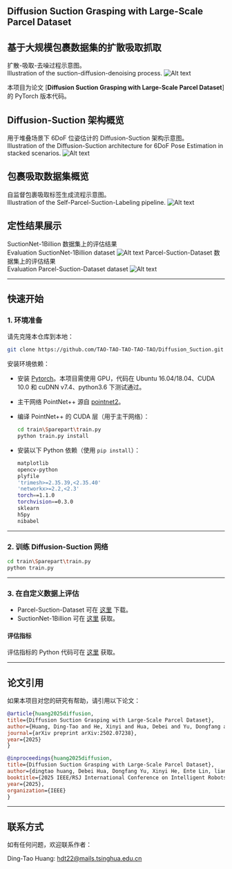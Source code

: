 ## Diffusion Suction Grasping with Large-Scale Parcel Dataset
## 基于大规模包裹数据集的扩散吸取抓取

扩散-吸取-去噪过程示意图。  
Illustration of the  suction-diffusion-denoising  process.
![Alt text](/images/1.gif)

本项目为论文 [**Diffusion Suction Grasping with Large-Scale Parcel Dataset**] 的 PyTorch 版本代码。

## Diffusion-Suction 架构概览
用于堆叠场景下 6DoF 位姿估计的 Diffusion-Suction 架构示意图。  
Illustration of the Diffusion-Suction architecture for 6DoF Pose Estimation in stacked scenarios.
![Alt text](/images/model1.png)

## 包裹吸取数据集概览
自监督包裹吸取标签生成流程示意图。  
Illustration of the Self-Parcel-Suction-Labeling pipeline.
![Alt text](/images/model2.png)

## 定性结果展示
SuctionNet-1Billion 数据集上的评估结果  
Evaluation SuctionNet-1Billion dataset
![Alt text](/images/dataset1.png)
Parcel-Suction-Dataset 数据集上的评估结果  
Evaluation Parcel-Suction-Dataset dataset
![Alt text](/images/dataset2.png)

---

## 快速开始

### 1. 环境准备
请先克隆本仓库到本地：
```bash
git clone https://github.com/TAO-TAO-TAO-TAO-TAO/Diffusion_Suction.git
```
安装环境依赖：

- 安装 [Pytorch](https://pytorch.org/get-started/locally/)。本项目需使用 GPU，代码在 Ubuntu 16.04/18.04、CUDA 10.0 和 cuDNN v7.4、python3.6 下测试通过。
- 主干网络 PointNet++ 源自 [pointnet2](https://github.com/erikwijmans/Pointnet2_PyTorch)。
- 编译 PointNet++ 的 CUDA 层（用于主干网络）：

    ```bash
    cd train\Sparepart\train.py
    python train.py install
    ```

- 安装以下 Python 依赖（使用 `pip install`）：

    ```bash
    matplotlib
    opencv-python
    plyfile
    'trimesh>=2.35.39,<2.35.40'
    'networkx>=2.2,<2.3'
    torch==1.1.0
    torchvision==0.3.0
    sklearn
    h5py
    nibabel
    ```

---

### 2. 训练 Diffusion-Suction 网络
```bash
cd train\Sparepart\train.py
python train.py 
```

---

### 3. 在自定义数据上评估

- Parcel-Suction-Dataset 可在 [这里](https://drive.google.com/drive/folders/1l4jz7LE7HXdn2evylodggReTTnip7J1Q?usp=sharing) 下载。
- SuctionNet-1Billion 可在 [这里](https://github.com/graspnet/suctionnetAPI) 获取。

#### 评估指标
评估指标的 Python 代码可在 [这里](https://github.com/graspnet/suctionnetAPI) 获取。

---

## 论文引用
如果本项目对您的研究有帮助，请引用以下论文：

```bibtex
@article{huang2025diffusion,
title={Diffusion Suction Grasping with Large-Scale Parcel Dataset},
author={Huang, Ding-Tao and He, Xinyi and Hua, Debei and Yu, Dongfang and Lin, En-Te and Zeng, Long},
journal={arXiv preprint arXiv:2502.07238},
year={2025}
}

@inproceedings{huang2025diffusion,
title={Diffusion Suction Grasping with Large-Scale Parcel Dataset},
author={dingtao huang, Debei Hua, Dongfang Yu, Xinyi He, Ente Lin, lianghong wang, Jinliang Hou, Long Zeng},
booktitle={2025 IEEE/RSJ International Conference on Intelligent Robots and Systems (IROS)},
year={2025},
organization={IEEE}
}
```

---

## 联系方式

如有任何问题，欢迎联系作者：

Ding-Tao Huang: [hdt22@mails.tsinghua.edu.cn](hdt22@mails.tsinghua.edu.cn)

